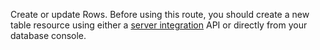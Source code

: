 Create or update Rows. Before using this route, you should create a new table resource using either a [server integration](https://appwrite.io/docs/server/databases#databasesCreateTable) API or directly from your database console.
